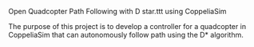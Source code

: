 Open Quadcopter Path Following with D star.ttt using CoppeliaSim

The purpose of this project is to develop a controller for a quadcopter in CoppeliaSim that can autonomously follow path using the D* algorithm.
